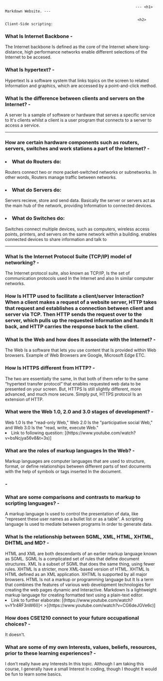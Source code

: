                                                                 --- <h1> Markdown Website. ---
 
                                                                 <h2> Client-Side scripting:


 <h3> What Is Internet Backbone - </h4> The Internet backbone Is defined as the core of the Internet where long-distance, high performance networks enable different selections of the Internet to be accesed. 

 <h3> What Is hypertext? - </h4> Hypertext Is a software system that links topics on the screen to related Information and graphics, which are accessed by a point-and-click method. 
 
 <h3> What Is the difference between clients and servers on the Internet? - </h4> A server Is a sample of software or hardware that  serves a specific service to It's clients whilst a client is a user program that connects to a server to access a service. 

 ---

 <h3> How are certain hardware components such as routers, servers, switches and work stations a part of the Internet? - 
 <h3> <li> What do Routers do: 
 </h4> Routers connect two or more packet-switched networks or subnetworks. In other words, Routers manage traffic between networks. 
 <h3> <li> What do Servers do: 
 </h4> Servers recieve, store and send data. Basically the server or servers act as the main hub of the network, providing Information to connected devices.
 <h3> <li> What do Switches do: 
 </h4> Switches connect multiple devices, such as computers, wireless access points, printers, and servers on the same network within a building. enables connected 
 devices to share information and talk to

 ---

 <h3> What Is the Internet Protocol Suite (TCP/IP) model of networking? - </h4> The Internet protocol suite, also known as TCP/IP, Is the set of communication protocols used In the Internet and also In similar computer networks.  
 
 <h3> How Is HTTP used to facilitate a client/server Interaction? When a client makes a request of a website server, HTTP takes that request and establishes a connection between client and server via TCP. Then HTTP sends the request over to the server, which pulls up the requested information and hands It back, and HTTP carries the response back to the client. 
  
 <h3> What Is the Web and how does It associate with the Internet? - </h4> The Web Is a software that lets you use content that Is provided within Web browsers. Example of Web Browsers are Google, Microsoft Edge ETC.

 <h3> How Is HTTPS different from HTTP? - </h4> The two are essentially the same, In that both of them refer to the same “hypertext transfer protocol” that enables requested web data to be presented on your screen. But, HTTPS Is still slightly different, more advanced, and much more secure. Simply put, HTTPS protocol Is an extension of HTTP.

 <h3> What were the Web 1.0, 2.0 and 3.0 stages of development? - </h4> Web 1.0 Is the "read-only Web," Web 2.0 Is the "participative social Web," and Web 3.0 Is the "read, write, execute Web." 
  
 <Li> Link to following question: [(https://www.youtube.com/watch?v=bsNcjya56v8&t=3s)]

 <h3> What are the roles of markup languages In the Web? - </h4> Markup languages are computer languages that are used to structure, format, or define relationships between different parts of text documents with the help of symbols or tags inserted In the document.
  
 <h3> - </h4>  
  
 <h3> What are some comparisons and contrasts to markup to scripting languages? - </h4> A markup language Is used to control the presentation of data, like "represent these user names as a bullet list or as a table". A scripting language Is used to mediate between programs In order to generate data.
  
 <h3> What Is the relationship between SGML, XML, HTML, XHTML, DHTML and MD? - </h4> HTML and XML are both descendants of an earlier markup language known as SGML. SGML Is a complicated set of rules that define document structures. XML Is a subset of SGML that does the same thing, using fewer rules. XHTML Is a stricter, more XML-based version of HTML. XHTML Is HTML defined as an XML application. XHTML Is supported by all major browsers. HTML Is not a markup or programming language but It Is a term that combines the features of various web development technologies for creating the web pages dynamic and Interactive. Markdown Is a lightweight markup language for creating formatted text using a plain-text editor. 
  
 <Li> Link to further elaborate: [(https://www.youtube.com/watch?v=Y1r4RF3nW6I)]< >[(https://www.youtube.com/watch?v=CG6deJGVe6c)]
                           
          
 <h3> How does CSE1210 connect to your future occupational choices? - </h4> It doesn't. 
  
 <h3> What are some of my own Interests, values, beliefs, resources, prior to these learning experiences? - </h4> I don't really have any Interests In this topic. Although I am taking this course, I generally have a small Interest In coding, though I thought It would be fun to learn some basics. 
  
